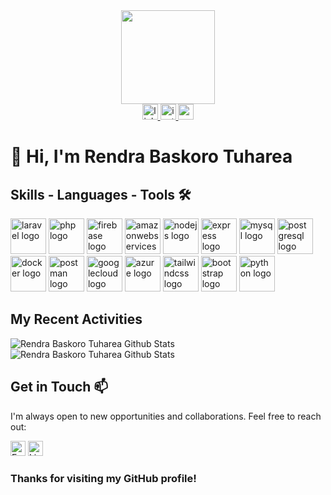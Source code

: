 <div align="center">
  <img height="150" src="https://media.licdn.com/dms/image/D5603AQEdjXClrmkFUQ/profile-displayphoto-shrink_800_800/0/1706273303604?e=1728518400&v=beta&t=LVM1hQE8d0CXL84rn1pxrgZEKm_e-HXFFWI6_fyyqOY"  />
</div>

<div align="center">
  <a href="https://www.linkedin.com/in/rendra-baskoro-tuharea/" target="_blank">
    <img src="https://img.shields.io/static/v1?message=LinkedIn&logo=linkedin&label=&color=0077B5&logoColor=white&labelColor=&style=for-the-badge" height="25" alt="linkedin logo"  />
  </a>
  <a href="https://instagram.com/amarafiif" target="_blank">
    <img src="https://img.shields.io/static/v1?message=Instagram&logo=instagram&label=&color=E4405F&logoColor=white&labelColor=&style=for-the-badge" height="25" alt="instagram logo"  />
  </a>
  <a href="mailto:amarafif230@gmail.com" target="_blank">
    <img src="https://img.shields.io/static/v1?message=Gmail&logo=gmail&label=&color=D14836&logoColor=white&labelColor=&style=for-the-badge" height="25" alt="gmail logo"  />
  </a>
</div>

# 👋 Hi, I'm Rendra Baskoro Tuharea

## Skills - Languages - Tools 🛠️
<div align="left">
  <img src="https://skillicons.dev/icons?i=laravel" height="57" alt="laravel logo"  />
  <img src="https://skillicons.dev/icons?i=php" height="57" alt="php logo"  />
  <img src="https://skillicons.dev/icons?i=firebase" height="57" alt="firebase logo"  />
  <img src="https://skillicons.dev/icons?i=aws" height="57" alt="amazonwebservices logo"  />
  <img src="https://skillicons.dev/icons?i=nodejs" height="57" alt="nodejs logo"  />
  <img src="https://skillicons.dev/icons?i=express" height="57" alt="express logo"  />
  <img src="https://skillicons.dev/icons?i=mysql" height="57" alt="mysql logo"  />
  <img src="https://skillicons.dev/icons?i=postgres" height="57" alt="postgresql logo"  />
  <img src="https://skillicons.dev/icons?i=docker" height="57" alt="docker logo"  />
  <img src="https://skillicons.dev/icons?i=postman" height="57" alt="postman logo"  />
  <img src="https://skillicons.dev/icons?i=gcp" height="57" alt="googlecloud logo"  />
  <img src="https://skillicons.dev/icons?i=azure" height="57" alt="azure logo"  />
  <img src="https://skillicons.dev/icons?i=tailwind" height="57" alt="tailwindcss logo"  />
  <img src="https://skillicons.dev/icons?i=bootstrap" height="57" alt="bootstrap logo"  />
  <img src="https://skillicons.dev/icons?i=py" height="57" alt="python logo"  />
</div>

## My Recent Activities
![Rendra Baskoro Tuharea Github Stats](https://github-readme-stats.vercel.app/api?username=RndraThr&theme=vue-dark&show_icons=true&hide_border=true&count_private=true&card_width=1000px)
![Rendra Baskoro Tuharea Github Stats](https://streak-stats.demolab.com?user=RndraThr&theme=vue-dark&card_width=1000&hide_border=true)


## Get in Touch 📫

I'm always open to new opportunities and collaborations. Feel free to reach out:

<a href="mailto:rendrabtuharea@gmail.com"><img src="https://cdn-icons-png.flaticon.com/128/732/732200.png" alt="Email" width="24" height="24"></a>
<a href="https://www.linkedin.com/in/rendra-baskoro-tuharea"><img src="https://cdn-icons-png.flaticon.com/128/3536/3536505.png" alt="LinkedIn" width="24" height="24"></a>


### Thanks for visiting my GitHub profile!

<!---
RndraThr/RndraThr is a ✨ special ✨ repository because its `README.md` (this file) appears on your GitHub profile.
You can click the Preview link to take a look at your changes.
--->
